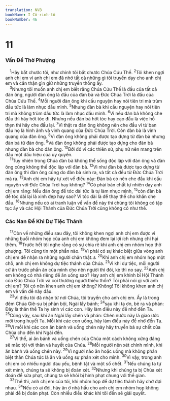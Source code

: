 ```yaml
---
translation: NVB
bookName: I Cô-rinh-tô 
bookNumber: 46
---
```


<div class="title"><h1>11</h1><h3>Vấn Đề Thờ Phượng </h3></div>
<span class="verse 1co_11_1"> <sup>1</sup>Hãy bắt chước tôi, như chính tôi bắt chước Chúa Cứu Thế. </span>
<span class="verse 1co_11_2"><sup>2</sup>Tôi khen ngợi anh chị em vì anh chị em đã nhớ tất cả những gì tôi truyền dạy cho anh chị em và cẩn thận gìn giữ những truyền thống ấy. <br/></span>
<span class="verse 1co_11_3"> <sup>3</sup>Nhưng tôi muốn anh chị em biết rằng Chúa Cứu Thế là đầu của tất cả đàn ông, người đàn ông là đầu của đàn bà và Đức Chúa Trời là đầu của Chúa Cứu Thế. </span>
<span class="verse 1co_11_4"><sup>4</sup>Mỗi người đàn ông khi cầu nguyện hay nói tiên tri mà trùm đầu tức là làm nhục đầu mình. </span>
<span class="verse 1co_11_5"><sup>5</sup>Nhưng đàn bà khi cầu nguyện hay nói tiên tri mà không trùm đầu tức là làm nhục đầu mình. </span>
<span class="verse 1co_11_6"><sup>6</sup>Vì nếu đàn bà không che đầu thì hãy hớt tóc đi. Nhưng nếu đàn bà hớt tóc hay cạo đầu là việc hổ thẹn thì hãy che đầu lại. </span>
<span class="verse 1co_11_7"><sup>7</sup>Vì thật ra đàn ông không nên che đầu vì từ ban đầu họ là hình ảnh và vinh quang của Đức Chúa Trời. Còn đàn bà là vinh quang của đàn ông. </span>
<span class="verse 1co_11_8"><sup>8</sup>Vì đàn ông không phải được tạo dựng từ đàn bà nhưng đàn bà từ đàn ông. </span>
<span class="verse 1co_11_9"><sup>9</sup>Và đàn ông không phải được tạo dựng cho đàn bà nhưng đàn bà cho đàn ông. </span>
<span class="verse 1co_11_10"><sup>10</sup>Bởi đó vì các thiên sứ, phụ nữ nên mang trên đầu một dấu hiệu của uy quyền. <br/></span>
<span class="verse 1co_11_11"> <sup>11</sup>Tuy nhiên trong Chúa đàn bà không thể sống độc lập với đàn ông và đàn ông cũng không thể độc lập với đàn bà. </span>
<span class="verse 1co_11_12"><sup>12</sup>Vì như đàn bà được tạo dựng từ đàn ông thì đàn ông cũng do đàn bà sinh ra, và tất cả đều từ Đức Chúa Trời mà ra. </span>
<span class="verse 1co_11_13"><sup>13</sup>Anh chị em hãy tự xét về điều này: Đàn bà có nên che đầu khi cầu nguyện với Đức Chúa Trời hay không? </span>
<span class="verse 1co_11_14"><sup>14</sup>Có phải bản chất tự nhiên dạy anh chị em rằng: Nếu đàn ông để tóc dài tức là tự làm nhục mình, </span>
<span class="verse 1co_11_15"><sup>15</sup>còn đàn bà để tóc dài lại là xinh đẹp hay sao? Vì tóc dài là để thay thế cho khăn che đầu. </span>
<span class="verse 1co_11_16"><sup>16</sup>Nhưng nếu có ai tranh luận về vấn đề này thì chúng tôi không có tập tục ấy và các Hội Thánh của Đức Chúa Trời cũng không có như thế. <br/></span>
<div class="title"><h3>Các Nan Đề Khi Dự Tiệc Thánh </h3></div>
<span class="verse 1co_11_17"> <sup>17</sup>Còn về những điều sau đây, tôi không khen ngợi anh chị em được vì những buổi nhóm họp của anh chị em không đem lại lợi ích nhưng chỉ hại thêm. </span>
<span class="verse 1co_11_18"><sup>18</sup>Trước hết tôi nghe rằng có sự chia rẽ khi anh chị em nhóm họp thờ phượng. Tôi cũng tin một phần nào. </span>
<span class="verse 1co_11_19"><sup>19</sup>Vì phải có sự khác biệt giữa vòng anh chị em để nhận ra những người chân thật.<a data-toggle="tooltip" data-placement="bottom" title="Ctd: những người được chấp thuận">⚓</a></span>
<span class="verse 1co_11_20"><sup>20</sup>Khi anh chị em nhóm họp một chỗ, anh chị em không dự tiệc thánh của Chúa. </span>
<span class="verse 1co_11_21"><sup>21</sup>Vì khi dự tiệc, mỗi người cứ ăn trước phần ăn của mình cho nên người thì đói, kẻ thì no say. </span>
<span class="verse 1co_11_22"><sup>22</sup>Anh chị em không có nhà riêng để ăn uống sao? Hay anh chị em khinh bỉ Hội Thánh của Đức Chúa Trời và coi thường người thiếu thốn? Tôi phải nói gì với anh chị em? Tôi có nên khen anh chị em không? Không! Tôi không khen anh chị em về vấn đề này đâu. <br/></span>
<span class="verse 1co_11_23"> <sup>23</sup>Vì điều tôi đã nhận từ nơi Chúa, tôi truyền cho anh chị em. Ấy là trong đêm Chúa Giê-su bị phản bội, Ngài lấy bánh; </span>
<span class="verse 1co_11_24"><sup>24</sup>sau khi tạ ơn, bẻ ra và phán: Đây là thân thể Ta hy sinh vì các con. Hãy làm điều này để nhớ đến Ta. </span>
<span class="verse 1co_11_25"><sup>25</sup>Cũng vậy, sau khi ăn Ngài lấy chén và phán: Chén nước này là giao ước mới trong huyết Ta. Mỗi khi các con uống, hãy làm điều này để nhớ đến Ta. </span>
<span class="verse 1co_11_26"><sup>26</sup>Vì mỗi khi các con ăn bánh và uống chén này hãy truyền bá sự chết của Chúa cho đến khi Ngài đến. <br/></span>
<span class="verse 1co_11_27"> <sup>27</sup>Vì thế, ai ăn bánh và uống chén của Chúa một cách không xứng đáng sẽ mắc tội với thân và huyết của Chúa. </span>
<span class="verse 1co_11_28"><sup>28</sup>Mỗi người nên xét chính mình, khi ăn bánh và uống chén này. </span>
<span class="verse 1co_11_29"><sup>29</sup>Vì người nào ăn hoặc uống mà không phân biệt thân Chúa tức là ăn và uống sự phán xét cho mình. </span>
<span class="verse 1co_11_30"><sup>30</sup>Vì vậy, trong anh chị em có nhiều người đau yếu, bệnh tật và một số chết. </span>
<span class="verse 1co_11_31"><sup>31</sup>Nếu chúng ta tự xét mình, chúng ta sẽ không bị đoán xét. </span>
<span class="verse 1co_11_32"><sup>32</sup>Nhưng khi chúng ta bị Chúa xét đoán để sửa phạt, chúng ta sẽ khỏi bị hình phạt chung với thế gian. <br/></span>
<span class="verse 1co_11_33"> <sup>33</sup>Thế thì, anh chị em của tôi, khi nhóm họp để dự tiệc thánh hãy chờ đợi nhau. </span>
<span class="verse 1co_11_34"><sup>34</sup>Nếu có ai đói, hãy ăn ở nhà hầu cho anh chị em nhóm họp không phải để bị đoán phạt. Còn nhiều điều khác khi tôi đến sẽ giải quyết. <br/></span>

